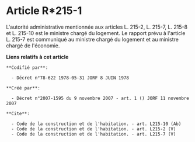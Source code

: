 # Article R*215-1

L'autorité administrative mentionnée aux articles L. 215-2, L. 215-7, L. 215-8 et L. 215-10 est le ministre chargé du
logement. Le rapport prévu à l'article L. 215-7 est communiqué au ministre chargé du logement et au ministre chargé de
l'économie.

**Liens relatifs à cet article**

	**Codifié par**:

	  - Décret n°78-622 1978-05-31 JORF 8 JUIN 1978

	**Créé par**:

	  - Décret n°2007-1595 du 9 novembre 2007 - art. 1 () JORF 11 novembre 2007

	**Cite**:

	  - Code de la construction et de l'habitation. - art. L215-10 (Ab)
	  - Code de la construction et de l'habitation. - art. L215-2 (V)
	  - Code de la construction et de l'habitation. - art. L215-7 (V)
